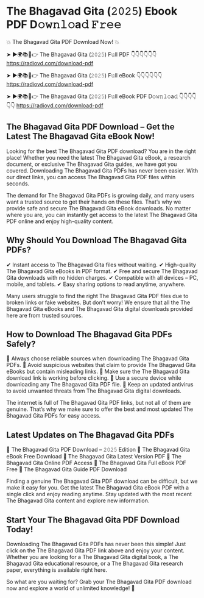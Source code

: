 # The Bhagavad Gita (𝟸𝟶𝟸𝟻) Ebook PDF D𝚘𝚠𝚗𝚕𝚘a𝚍 𝙵𝚛𝚎𝚎

💥 The Bhagavad Gita PDF Download Now! 💥

➤ ►🌍📚📱👉 The Bhagavad Gita (𝟸𝟶𝟸𝟻) F𝚞ll PDF 👇👇👇👇👇👇
https://radiovd.com/download-pdf

➤ ►🌍📚📱👉 The Bhagavad Gita (𝟸𝟶𝟸𝟻) F𝚞ll eBook 👇👇👇👇👇👇
https://radiovd.com/download-pdf

➤ ►🌍📚📱👉 The Bhagavad Gita (𝟸𝟶𝟸𝟻) F𝚞ll eBook PDF D𝚘𝚠𝚗𝚕𝚘a𝚍 👇👇👇👇👇👇
https://radiovd.com/download-pdf

## The Bhagavad Gita PDF Download – Get the Latest The Bhagavad Gita eBook Now!

Looking for the best The Bhagavad Gita PDF download? You are in the right place! Whether you need the latest The Bhagavad Gita eBook, a research document, or exclusive The Bhagavad Gita guides, we have got you covered. Downloading The Bhagavad Gita PDFs has never been easier. With our direct links, you can access The Bhagavad Gita PDF files within seconds.

The demand for The Bhagavad Gita PDFs is growing daily, and many users want a trusted source to get their hands on these files. That’s why we provide safe and secure The Bhagavad Gita eBook downloads. No matter where you are, you can instantly get access to the latest The Bhagavad Gita PDF online and enjoy high-quality content.

## Why Should You Download The Bhagavad Gita PDFs?

✔ Instant access to The Bhagavad Gita files without waiting.
✔ High-quality The Bhagavad Gita eBooks in PDF format.
✔ Free and secure The Bhagavad Gita downloads with no hidden charges.
✔ Compatible with all devices – PC, mobile, and tablets.
✔ Easy sharing options to read anytime, anywhere.

Many users struggle to find the right The Bhagavad Gita PDF files due to broken links or fake websites. But don’t worry! We ensure that all the The Bhagavad Gita eBooks and The Bhagavad Gita digital downloads provided here are from trusted sources.

## How to Download The Bhagavad Gita PDFs Safely?

📌 Always choose reliable sources when downloading The Bhagavad Gita PDFs.
📌 Avoid suspicious websites that claim to provide The Bhagavad Gita eBooks but contain misleading links.
📌 Make sure the The Bhagavad Gita download link is working before clicking.
📌 Use a secure device while downloading any The Bhagavad Gita PDF file.
📌 Keep an updated antivirus to avoid unwanted threats from The Bhagavad Gita digital downloads.

The internet is full of The Bhagavad Gita PDF links, but not all of them are genuine. That’s why we make sure to offer the best and most updated The Bhagavad Gita PDFs for easy access.

## Latest Updates on The Bhagavad Gita PDFs

🔹 The Bhagavad Gita PDF Download – 𝟸𝟶𝟸𝟻 Edition
🔹 The Bhagavad Gita eBook Free Download
🔹 The Bhagavad Gita Latest Version PDF
🔹 The Bhagavad Gita Online PDF Access
🔹 The Bhagavad Gita Full eBook PDF Free
🔹 The Bhagavad Gita Guide PDF Download

Finding a genuine The Bhagavad Gita PDF download can be difficult, but we make it easy for you. Get the latest The Bhagavad Gita eBook PDF with a single click and enjoy reading anytime. Stay updated with the most recent The Bhagavad Gita content and explore new information.

## Start Your The Bhagavad Gita PDF Download Today!

Downloading The Bhagavad Gita PDFs has never been this simple! Just click on the The Bhagavad Gita PDF link above and enjoy your content. Whether you are looking for a The Bhagavad Gita digital book, a The Bhagavad Gita educational resource, or a The Bhagavad Gita research paper, everything is available right here.

So what are you waiting for? Grab your The Bhagavad Gita PDF download now and explore a world of unlimited knowledge! 🚀